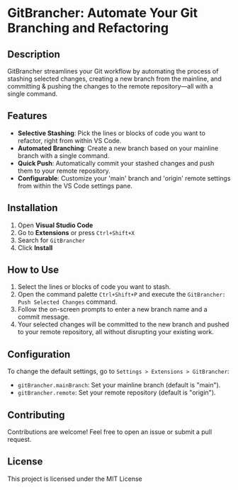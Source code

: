 # GitBrancher: Automate Your Git Branching and Refactoring

## Description

GitBrancher streamlines your Git workflow by automating the process of stashing selected changes, creating a new branch from the mainline, and committing & pushing the changes to the remote repository—all with a single command.

## Features

- **Selective Stashing**: Pick the lines or blocks of code you want to refactor, right from within VS Code.
- **Automated Branching**: Create a new branch based on your mainline branch with a single command.
- **Quick Push**: Automatically commit your stashed changes and push them to your remote repository.
- **Configurable**: Customize your 'main' branch and 'origin' remote settings from within the VS Code settings pane.

## Installation

1. Open **Visual Studio Code**
2. Go to **Extensions** or press `Ctrl+Shift+X`
3. Search for `GitBrancher`
4. Click **Install**

## How to Use

1. Select the lines or blocks of code you want to stash.
2. Open the command palette `Ctrl+Shift+P` and execute the `GitBrancher: Push Selected Changes` command.
3. Follow the on-screen prompts to enter a new branch name and a commit message.
4. Your selected changes will be committed to the new branch and pushed to your remote repository, all without disrupting your existing work.

## Configuration

To change the default settings, go to `Settings > Extensions > GitBrancher`:

- `gitBrancher.mainBranch`: Set your mainline branch (default is "main").
- `gitBrancher.remote`: Set your remote repository (default is "origin").

## Contributing

Contributions are welcome! Feel free to open an issue or submit a pull request.

## License

This project is licensed under the MIT License
